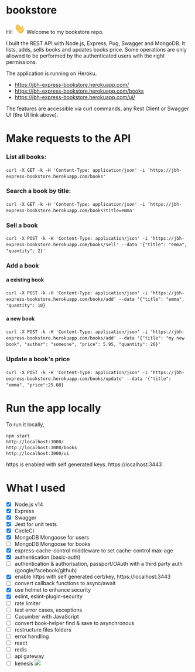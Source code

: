# bookstore
Hi! <img src="public/images/wave.gif" width="30px">  Welcome to my bookstore repo.

I built the REST API with Node.js, Express, Pug, Swagger and MongoDB. It lists, adds, sells books and updates books price. Some operations are only allowed to be performed by the authenticated users with the right permissions.

The application is running on Heroku.

* https://jbh-express-bookstore.herokuapp.com/
* https://jbh-express-bookstore.herokuapp.com/books
* https://jbh-express-bookstore.herokuapp.com/ui/

The features are accessible via curl commands, any Rest Client or Swagger UI (the UI link above).

# Make requests to the API

### List all books:

`curl -X GET -k -H 'Content-Type: application/json' -i 'https://jbh-express-bookstore.herokuapp.com/books'`

### Search a book by title:
`curl -X GET -k -H 'Content-Type: application/json' -i 'https://jbh-express-bookstore.herokuapp.com/books?title=emma'`

### Sell a book
`curl -X POST -k -H 'Content-Type: application/json' -i 'https://jbh-express-bookstore.herokuapp.com/books/sell' --data '{"title": "emma", "quantity": 2}'`

### Add a book
#### a existing book
`curl -X POST -k -H 'Content-Type: application/json' -i 'https://jbh-express-bookstore.herokuapp.com/books/add' --data '{"title": "emma", "quantity": 10}`
#### a new book
`curl -X POST -k -H 'Content-Type: application/json' -i 'https://jbh-express-bookstore.herokuapp.com/books/add' --data '{"title": "my new book", "author": "someone", "price": 5.95, "quantity": 20}'`

### Update a book's price
`curl -X POST -k -H 'Content-Type: application/json' -i 'https://jbh-express-bookstore.herokuapp.com/books/update' --data '{"title": "emma", "price":25.00}`


# Run the app locally

To run it locally,
```
npm start
http://localhost:3000/
http://localhost:3000/books
http://localhost:3000/ui
```
https is enabled with self generated keys.
https://localhost:3443

# What I used

- [x] Node.js v14
- [x] Express
- [x] Swagger
- [x] Jest for unit tests
- [x] CircleCI
- [x] MongoDB Mongoose for users
- [ ] MongoDB Mongoose for books
- [x] express-cache-control middleware to set cache-control max-age
- [x] authentication (basic-auth)
- [ ] authentication & authorisation, passport/OAuth with a third party auth (google/facebook/github)
- [x] enable https with self generated cert/key, https://localhost:3443
- [ ] convert callback functions to async/await
- [x] use helmet to enhance security
- [x] eslint, eslint-plugin-security
- [ ] rate limiter
- [ ] test error cases, exceptions
- [ ] Cucumber with JavaScript 
- [ ] convert book-helper find & save to asynchronous 
- [ ] restructure files folders 
- [ ] error handling
- [ ] react
- [ ] redis
- [ ] api gateway
- [ ] kenesis 
![](https://img.shields.io/badge/<Node.js>-<Swagger>-informational?style=flat&logo=<LOGO_NAME>&logoColor=white&color=2bbc8a)
